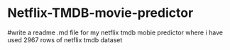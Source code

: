 # Netflix-TMDB-movie-predictor
#write  a  readme .md  file  for  my  netflix  tmdb mobie  predictor  where i have  used  2967 rows  of  netflix  tmdb  dataset
